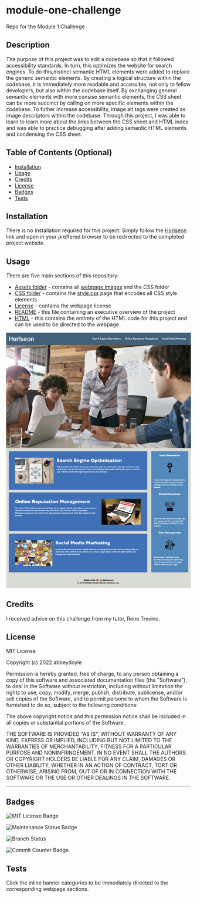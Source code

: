 # module-one-challenge
Repo for the Module 1 Challenge

## Description

The purpose of this project was to edit a codebase so that it followed accessibility standards. In turn, this optimizes the website for search engines. To do this,distinct semantic HTML elements were added to replace the generic semantic elements. By creating a logical structure within the codebase, it is immediately more readable and accessible, not only to fellow developers, but also within the codebase itself. By exchanging general semantic elements with more consise semantic elements, the CSS sheet can be more succinct by calling on more specific elements within the codebase. To futher increase accessibility, image alt tags were created as image descriptors within the codebase. Through this project, I was able to learn to learn more about the links between the CSS sheet and HTML index and was able to practice debugging after adding semantic HTML elements and condensing the CSS sheet. 

<!-- 
Provide a short description explaining the what, why, and how of your project. Use the following questions as a guide:
- What was your motivation?
- Why did you build this project? (Note: the answer is not "Because it was a homework assignment.")
- What problem does it solve?
- What did you learn?
 -->

## Table of Contents (Optional)

- [Installation](#installation)
- [Usage](#usage)
- [Credits](#credits)
- [License](#license)
- [Badges](#badges)
- [Tests](#tests)

<!-- If your README is long, add a table of contents to make it easy for users to find what they need. -->

## Installation

There is no installation required for this project. Simply follow the [Horiseon](https://abbeydoyle.github.io/module-one-challenge/) link and open in your preffered browser to be redirected to the completed project website.

<!-- What are the steps required to install your project? Provide a step-by-step description of how to get the development environment running. -->

## Usage

There are five main sections of this repository:

- [Assets folder](https://github.com/abbeydoyle/module-one-challenge/tree/main/assets) - contains all [webpage images](https://github.com/abbeydoyle/module-one-challenge/tree/main/assets/images) and the CSS folder 
- [CSS folder](https://github.com/abbeydoyle/module-one-challenge/tree/main/assets/css) - contains the [style.css](https://github.com/abbeydoyle/module-one-challenge/blob/main/assets/css/style.css) page that encodes all CSS style elements
- [License](https://github.com/abbeydoyle/module-one-challenge/blob/main/LICENSE) - contains the webpage license 
- [README](https://github.com/abbeydoyle/module-one-challenge/blob/main/README.md) - this file containing an executive overview of the project
- [HTML](https://github.com/abbeydoyle/module-one-challenge/blob/main/index.html) - this contains the entirety of the HTML code for this project and can be used to be directed to the webpage

![this image depicts the deployed webpage](/assets/images/deployed-page.png)


<!-- Provide instructions and examples for use. Include screenshots as needed.

To add a screenshot, create an `assets/images` folder in your repository and upload your screenshot to it. Then, using the relative file path, add it to your README using the following syntax:

![alt text](assets/images/screenshot.png) -->

## Credits

I received advice on this challenge from my tutor, Rene Trevino.

## License

MIT License

Copyright (c) 2022 abbeydoyle

Permission is hereby granted, free of charge, to any person obtaining a copy
of this software and associated documentation files (the "Software"), to deal
in the Software without restriction, including without limitation the rights
to use, copy, modify, merge, publish, distribute, sublicense, and/or sell
copies of the Software, and to permit persons to whom the Software is
furnished to do so, subject to the following conditions:

The above copyright notice and this permission notice shall be included in all
copies or substantial portions of the Software.

THE SOFTWARE IS PROVIDED "AS IS", WITHOUT WARRANTY OF ANY KIND, EXPRESS OR
IMPLIED, INCLUDING BUT NOT LIMITED TO THE WARRANTIES OF MERCHANTABILITY,
FITNESS FOR A PARTICULAR PURPOSE AND NONINFRINGEMENT. IN NO EVENT SHALL THE
AUTHORS OR COPYRIGHT HOLDERS BE LIABLE FOR ANY CLAIM, DAMAGES OR OTHER
LIABILITY, WHETHER IN AN ACTION OF CONTRACT, TORT OR OTHERWISE, ARISING FROM,
OUT OF OR IN CONNECTION WITH THE SOFTWARE OR THE USE OR OTHER DEALINGS IN THE
SOFTWARE.

<!-- The last section of a high-quality README file is the license. This lets other developers know what they can and cannot do with your project. If you need help choosing a license, refer to [https://choosealicense.com/](https://choosealicense.com/). -->

---

<!-- 🏆 The previous sections are the bare minimum, and your project will ultimately determine the content of this document. You might also want to consider adding the following sections. -->

## Badges

![MIT License Badge](https://img.shields.io/github/license/abbeydoyle/module-one-challenge?style=plastic)

![Maintenance Status Badge](https://img.shields.io/maintenance/yes/2022?style=plastic)

![Branch Status](https://img.shields.io/github/commit-status/abbeydoyle/module-one-challenge/main/b47d4a7457cf5e66ced4bdac829275209b3dc49c?style=plastic)

![Commit Counter Badge](https://img.shields.io/github/commits-since/abbeydoyle/module-one-challenge/b47d4a7457cf5e66ced4bdac829275209b3dc49c?style=plastic)
<!-- I need to learn how to rename commit version -->


<!-- ![badmath](https://img.shields.io/github/languages/top/nielsenjared/badmath) -->

<!-- Badges aren't necessary, but they demonstrate street cred. Badges let other developers know that you know what you're doing. Check out the badges hosted by [shields.io](https://shields.io/). You may not understand what they all represent now, but you will in time. -->


## Tests

Click the inline banner categories to be immediately directed to the corresponding webpage sections.